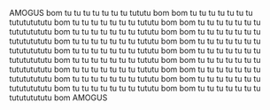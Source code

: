 AMOGUS
bom
tu tu tu tu tu tu tu
tututu
bom bom
tu tu tu tu tu tu tu
tutututututu
bom
tu tu tu tu tu tu tu
tututu
bom bom
tu tu tu tu tu tu tu
tutututututu
bom
tu tu tu tu tu tu tu
tututu
bom bom
tu tu tu tu tu tu tu
tutututututu
bom
tu tu tu tu tu tu tu
tututu
bom bom
tu tu tu tu tu tu tu
tutututututu
bom
tu tu tu tu tu tu tu
tututu
bom bom
tu tu tu tu tu tu tu
tutututututu
bom
tu tu tu tu tu tu tu
tututu
bom bom
tu tu tu tu tu tu tu
tutututututu
bom
tu tu tu tu tu tu tu
tututu
bom bom
tu tu tu tu tu tu tu
tutututututu
bom
tu tu tu tu tu tu tu
tututu
bom bom
tu tu tu tu tu tu tu
tutututututu
bom
tu tu tu tu tu tu tu
tututu
bom bom
tu tu tu tu tu tu tu
tutututututu
bom
AMOGUS
